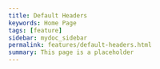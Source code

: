 ```yaml
---
title: Default Headers
keywords: Home Page
tags: [feature]
sidebar: mydoc_sidebar
permalink: features/default-headers.html
summary: This page is a placeholder  
---
```


